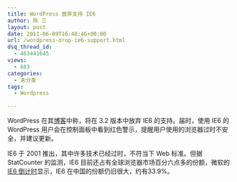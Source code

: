 ```yaml
---
title: WordPress 放弃支持 IE6
author: 陈 三
layout: post
date: 2011-06-09T16:48:46+00:00
url: /wordpress-drop-ie6-support.html
dsq_thread_id:
  - 463441645
views:
  - 683
categories:
  - 未分类
tags:
  - Wordpress

---
```

WordPress 在其[博客][1]中称，将在 3.2 版本中放弃 IE6 的支持。届时，使用 IE6 的 WordPress 用户会在控制面板中看到红色警示，提醒用户使用的浏览器过时不安全，并建议更新。

IE6 于 2001 推出，其中许多技术已经过时，不符当下 Web 标准。但据 StatCounter 的监测，IE6 目前还占有全球浏览器市场百分六点多的份额，微软的 [IE6 倒计时][2]显示，IE6 在中国的份额仍旧很大，约有33.9%。

 [1]: http://en.blog.wordpress.com/2011/05/19/just-write/ "wordpress 官方博客"
 [2]: https://www.modern.ie/en-us/ie6countdown